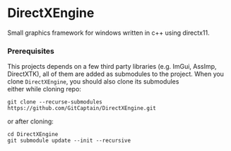 # DirectXEngine

Small graphics framework for windows written in c++ using directx11. 

### Prerequisites

This projects depends on a few third party libraries (e.g. ImGui, AssImp, DirectXTK), all of them are added as submodules to the project. 
When you clone `DirectXEngine`, you should also clone its submodules  
either while cloning repo:
```
git clone --recurse-submodules https://github.com/GitCaptain/DirectXEngine.git
```
or after cloning:
```
cd DirectXEngine
git submodule update --init --recursive
```

